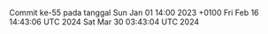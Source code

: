 Commit ke-55 pada tanggal Sun Jan 01 14:00 2023 +0100
Fri Feb 16 14:43:06 UTC 2024
Sat Mar 30 03:43:04 UTC 2024
